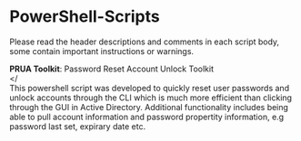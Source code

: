# PowerShell-Scripts


Please read the header descriptions and comments in each script body, some contain important instructions or warnings.

<b>PRUA Toolkit</b>: Password Reset Account Unlock Toolkit<br></<br>
This powershell script was developed to quickly reset user passwords and unlock accounts through the CLI which is much more efficient than clicking through the GUI in Active Directory.
Additional functionality includes being able to pull account information and password propertity information, e.g password last set, expirary date etc. 
